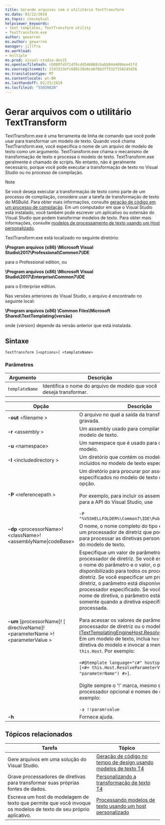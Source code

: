 ```yaml
---
title: Gerando arquivos com o utilitário TextTransform
ms.date: 03/22/2018
ms.topic: conceptual
helpviewer_keywords:
- text templates, TextTransform utility
- TextTransform.exe
author: gewarren
ms.author: gewarren
manager: jillfra
ms.workload:
- multiple
ms.prod: visual-studio-dev15
ms.openlocfilehash: cb080fa5714f6cdd546068cbabb8444094eed1fd
ms.sourcegitcommit: 2193323efc608118e0ce6f6b2ff532f158245d56
ms.translationtype: MT
ms.contentlocale: pt-BR
ms.lasthandoff: 01/25/2019
ms.locfileid: "55039820"
---
```

# <a name="generate-files-with-the-texttransform-utility"></a>Gerar arquivos com o utilitário TextTransform

TextTransform.exe é uma ferramenta de linha de comando que você pode usar para transformar um modelo de texto. Quando você chama TextTransform.exe, você especifica o nome de um arquivo de modelo de texto como um argumento. TextTransform.exe chama o mecanismo de transformação de texto e processa o modelo de texto. TextTransform.exe geralmente é chamado de scripts. No entanto, não é geralmente necessário, porque você pode executar a transformação de texto no Visual Studio ou no processo de compilação.

> [!NOTE]
> Se você deseja executar a transformação de texto como parte de um processo de compilação, considere usar a tarefa de transformação de texto do MSBuild. Para obter mais informações, consulte [geração de código em um processo de compilação](../modeling/code-generation-in-a-build-process.md). Em um computador em que o Visual Studio está instalado, você também pode escrever um aplicativo ou extensão do Visual Studio que podem transformar modelos de texto. Para obter mais informações, consulte [modelos de processamento de texto usando um Host personalizado](../modeling/processing-text-templates-by-using-a-custom-host.md).

 TextTransform.exe está localizado no seguinte diretório:

 **\Program arquivos (x86) \Microsoft Visual Studio\2017\Professional\Common7\IDE**

para o Professional edition, ou

 **\Program arquivos (x86) \Microsoft Visual Studio\2017\Enterprise\Common7\IDE**

 para o Enterprise edition.

Nas versões anteriores do Visual Studio, o arquivo é encontrado no seguinte local:

**\Program arquivos (x86) \Common Files\Microsoft Shared\TextTemplating\{versão}**

onde {version} depende da versão anterior que está instalada.

## <a name="syntax"></a>Sintaxe

```
TextTransform [<options>] <templateName>
```

### <a name="parameters"></a>Parâmetros

|**Argumento**|**Descrição**|
|-|-|
|`templateName`|Identifica o nome do arquivo de modelo que você deseja transformar.|

|**Opção**|**Descrição**|
|-|-|
|**-out** \<filename >|O arquivo no qual a saída da transformação é gravada.|
|**-r** \<assembly >|Um assembly usado para compilar e executar o modelo de texto.|
|**-u** \<namespace>|Um namespace que é usado para compilar o modelo.|
|**-I** \<includedirectory >|Um diretório que contém os modelos de texto incluídos no modelo de texto especificado.|
|**-P** \<referencepath >|Um diretório para procurar por assemblies especificados no modelo de texto ou usando o **- r** opção.<br /><br /> Por exemplo, para incluir os assemblies usados para a API do Visual Studio, use<br /><br /> `-P "%VSSHELLFOLDER%\Common7\IDE\PublicAssemblies"`|
|**-dp** \<processorName>!\<className>!\<assemblyName&#124;codeBase>|O nome, o nome completo do tipo e o assembly de um processador de diretriz que pode ser usado para processar as diretivas personalizadas dentro do modelo de texto.|
|**-um** [processorName]! [ directiveName]! \<parameterName >! \<parameterValue >|Especifique um valor de parâmetro para um processador de diretriz. Se você especificar apenas o nome do parâmetro e o valor, o parâmetro será disponibilizado para todos os processadores de diretriz. Se você especificar um processador de diretriz, o parâmetro está disponível somente para o processador especificado. Se você especificar um nome de diretiva, o parâmetro está disponível somente quando a diretiva especificada está sendo processada.<br /><br /> Para acessar os valores de parâmetro de um processador de diretriz ou o modelo de texto, use [ITextTemplatingEngineHost.ResolveParameterValue](/previous-versions/visualstudio/visual-studio-2012/bb126369\(v\=vs.110\)). Em um modelo de texto, inclua `hostspecific` na diretiva do modelo e invocar a mensagem em `this.Host`. Por exemplo:<br /><br /> `<#@template language="c#" hostspecific="true"#> [<#= this.Host.ResolveParameterValue("", "", "parameterName") #>]`.<br /><br /> Digite sempre o '!' marca, mesmo se você omitir o processador opcional e nomes de diretiva. Por exemplo:<br /><br /> `-a !!param!value`|
|**-h**|Fornece ajuda.|

## <a name="related-topics"></a>Tópicos relacionados

|Tarefa|Tópico|
|-|-|
|Gere arquivos em uma solução do Visual Studio.|[Geração de código no tempo de design usando modelos de texto T4](../modeling/design-time-code-generation-by-using-t4-text-templates.md)|
|Grave processadores de diretivas para transformar suas próprias fontes de dados.|[Personalizando a transformação de texto T4](../modeling/customizing-t4-text-transformation.md)|
|Escreva um host de modelagem de texto que permite que você invoque os modelos de texto de seu próprio aplicativo.|[Processando modelos de texto usando um host personalizado](../modeling/processing-text-templates-by-using-a-custom-host.md)|
